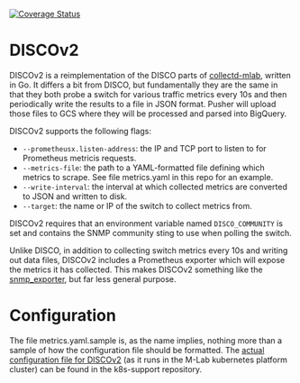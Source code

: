 [![Coverage Status](https://coveralls.io/repos/github/m-lab/disco/badge.svg?branch=master)](https://coveralls.io/github/m-lab/disco?branch=master)

# DISCOv2

DISCOv2 is a reimplementation of the DISCO parts of
[collectd-mlab](https://github.com/m-lab/collectd-mlab), written in Go. It
differs a bit from DISCO, but fundamentally they are the same in that they
both probe a switch for various traffic metrics every 10s and then
periodically write the results to a file in JSON format. Pusher will upload
those files to GCS where they will be processed and parsed into BigQuery.

DISCOv2 supports the following flags:

* `--prometheusx.listen-address`: the IP and TCP port to listen to for
   Prometheus metricis requests.
* `--metrics-file`: the path to a YAML-formatted file defining which metrics to
   scrape. See file metrics.yaml in this repo for an example.
* `--write-interval`: the interval at which collected metrics are converted to
   JSON and written to disk.
* `--target`: the name or IP of the switch to collect metrics from.

DISCOv2 requires that an environment variable named `DISCO_COMMUNITY` is set
and contains the SNMP community sting to use when polling the switch.

Unlike DISCO, in addition to collecting switch metrics every 10s and writing
out data files, DISCOv2 includes a Prometheus exporter which will expose the
metrics it has collected. This makes DISCOv2 something like the
[snmp_exporter](https://github.com/prometheus/snmp_exporter), but far less
general purpose.

# Configuration

The file metrics.yaml.sample is, as the name implies, nothing more than a sample
of how the configuration file should be formatted. The [actual configuration
file for
DISCOv2](https://github.com/m-lab/k8s-support/blob/master/config/disco/metrics.yaml)
(as it runs in the M-Lab kubernetes platform cluster) can be found in the
k8s-support repository.
